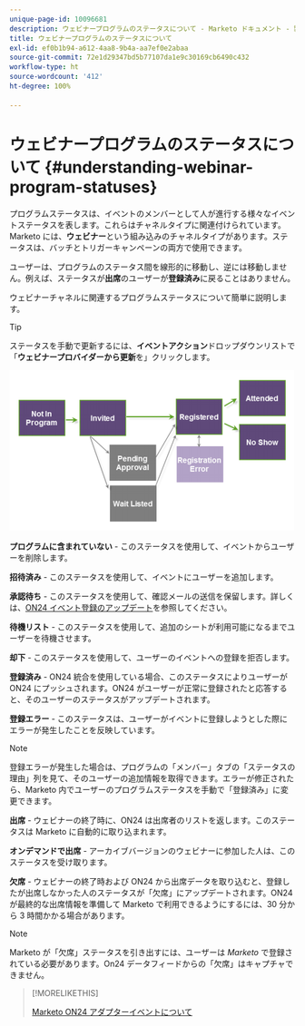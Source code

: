 ```yaml
---
unique-page-id: 10096681
description: ウェビナープログラムのステータスについて - Marketo ドキュメント - 製品ドキュメント
title: ウェビナープログラムのステータスについて
exl-id: ef0b1b94-a612-4aa8-9b4a-aa7ef0e2abaa
source-git-commit: 72e1d29347bd5b77107da1e9c30169cb6490c432
workflow-type: ht
source-wordcount: '412'
ht-degree: 100%

---
```


# ウェビナープログラムのステータスについて {#understanding-webinar-program-statuses}

プログラムステータスは、イベントのメンバーとして人が進行する様々なイベントステータスを表します。これらはチャネルタイプに関連付けられています。Marketo には、**ウェビナー**&#x200B;という組み込みのチャネルタイプがあります。ステータスは、バッチとトリガーキャンペーンの両方で使用できます。

ユーザーは、プログラムのステータス間を線形的に移動し、逆には移動しません。例えば、ステータスが&#x200B;**出席**&#x200B;のユーザーが&#x200B;**登録済み**&#x200B;に戻ることはありません。

ウェビナーチャネルに関連するプログラムステータスについて簡単に説明します。

>[!TIP]
>
>ステータスを手動で更新するには、**イベントアクション**&#x200B;ドロップダウンリストで「**ウェビナープロバイダーから更新**&#x200B;を」クリックします。

![](assets/image2015-12-17-13-3a52-3a39.png)

**プログラムに含まれていない** - このステータスを使用して、イベントからユーザーを削除します。

**招待済み** - このステータスを使用して、イベントにユーザーを追加します。

**承認待ち** - このステータスを使用して、確認メールの送信を保留します。詳しくは、[ON24 イベント登録のアップデート](/help/marketo/product-docs/demand-generation/events/create-an-event/create-an-event-with-the-marketo-on24-adapter/on24-event-registration-updates.md)を参照してください。

**待機リスト** - このステータスを使用して、追加のシートが利用可能になるまでユーザーを待機させます。

**却下** - このステータスを使用して、ユーザーのイベントへの登録を拒否します。

**登録済み** - ON24 統合を使用している場合、このステータスによりユーザーが ON24 にプッシュされます。ON24 がユーザーが正常に登録されたと応答すると、そのユーザーのステータスがアップデートされます。

**登録エラー** - このステータスは、ユーザーがイベントに登録しようとした際にエラーが発生したことを反映しています。

>[!NOTE]
>
>登録エラーが発生した場合は、プログラムの「メンバー」タブの「ステータスの理由」列を見て、そのユーザーの追加情報を取得できます。エラーが修正されたら、Marketo 内でユーザーのプログラムステータスを手動で「登録済み」に変更できます。

**出席** - ウェビナーの終了時に、ON24 は出席者のリストを返します。このステータスは Marketo に自動的に取り込まれます。

**オンデマンドで出席** - アーカイブバージョンのウェビナーに参加した人は、このステータスを受け取ります。

**欠席** - ウェビナーの終了時および ON24 から出席データを取り込むと、登録したが出席しなかった人のステータスが「欠席」にアップデートされます。ON24 が最終的な出席情報を準備して Marketo で利用できるようにするには、30 分から 3 時間かかる場合があります。

>[!NOTE]
>
>Marketo が「欠席」ステータスを引き出すには、ユーザーは *Marketo* で登録されている必要があります。On24 データフィードからの「欠席」はキャプチャできません。

>[!MORELIKETHIS]
>
>[Marketo ON24 アダプターイベントについて](/help/marketo/product-docs/demand-generation/events/create-an-event/create-an-event-with-the-marketo-on24-adapter/understanding-marketo-on24-adapter-events.md)

